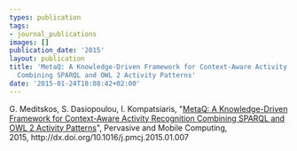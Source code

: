```yaml
---
types: publication
tags:
- journal_publications
images: []
publication_date: '2015'
layout: publication
title: 'MetaQ: A Knowledge-Driven Framework for Context-Aware Activity Recognition
  Combining SPARQL and OWL 2 Activity Patterns'
date: '2015-01-24T18:08:42+02:00'
---
```

<p>G. Meditskos, S. Dasiopoulou, I. Kompatsiaris, "<a href="http://dx.doi.org/10.1016/j.pmcj.2015.01.007">MetaQ: A Knowledge-Driven Framework for Context-Aware Activity Recognition Combining SPARQL and OWL 2 Activity Patterns</a>", Pervasive and Mobile Computing, 2015,&nbsp;http://dx.doi.org/10.1016/j.pmcj.2015.01.007</p>
